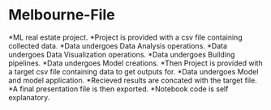 # Melbourne-File
*ML real estate project.
*Project is provided with a csv file containing collected data.
*Data undergoes Data Analysis operations.
*Data undergoes Data Visualization operations.
*Data undergoes Building pipelines.
*Data undergoes Model creations.
*Then Project is provided with a target csv file containing data to get outputs for.
*Data undergoes Model and model application.
*Recieved results are concated with the target file.
*A final presentation file is then exported.
*Notebook code is self explanatory.

